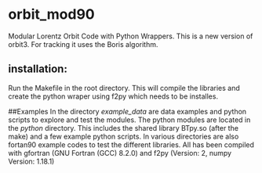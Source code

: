 # orbit_mod90
Modular Lorentz Orbit Code with Python Wrappers. This is a new version of orbit3. For tracking it uses the Boris algorithm. 

## installation:
Run the Makefile in the root directory. This will compile the libraries and create the python wraper using f2py which needs 
to be installes. 

##Examples
In the directory *example_data* are data examples and python scripts to explore and test the modules. The python modules are located in the *python* directory.
This includes the shared library BTpy.so (after the make) and a few example python scripts. In various directories are also fortan90 example codes to test the
different libraries. All has been compiled with gfortran (GNU Fortran (GCC) 8.2.0) and f2py (Version: 2, numpy Version: 1.18.1)

